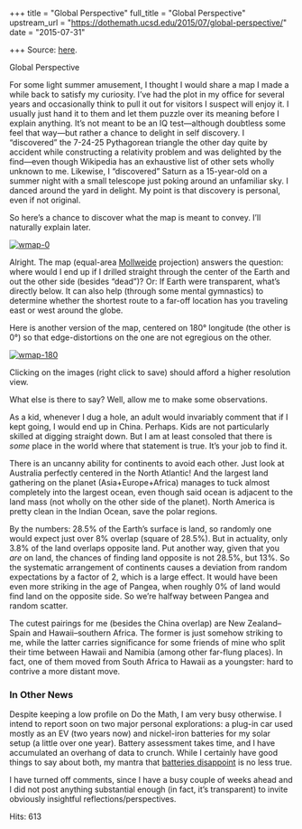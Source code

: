 +++
title = "Global Perspective"
full_title = "Global Perspective"
upstream_url = "https://dothemath.ucsd.edu/2015/07/global-perspective/"
date = "2015-07-31"

+++
Source: [here](https://dothemath.ucsd.edu/2015/07/global-perspective/).

Global Perspective

For some light summer amusement, I thought I would share a map I made a while back to satisfy my curiosity. I’ve had the plot in my office for several years and occasionally think to pull it out for visitors I suspect will enjoy it. I usually just hand it to them and let them puzzle over its meaning before I explain anything. It’s not meant to be an IQ test—although doubtless some feel that way—but rather a chance to delight in self discovery. I “discovered” the 7-24-25 Pythagorean triangle the other day quite by accident while constructing a relativity problem and was delighted by the find—even though Wikipedia has an exhaustive list of other sets wholly unknown to me. Likewise, I “discovered” Saturn as a 15-year-old on a summer night with a small telescope just poking around an unfamiliar sky. I danced around the yard in delight. My point is that discovery is personal, even if not original.

So here’s a chance to discover what the map is meant to convey. I’ll naturally explain later.

[![wmap-0](https://dothemath.ucsd.edu/wp-content/uploads/2015/07/wmap-0-1024x518.png)](https://dothemath.ucsd.edu/wp-content/uploads/2015/07/wmap-0.png)

Alright. The map (equal-area [Mollweide](https://en.wikipedia.org/wiki/Mollweide_projection) projection) answers the question: where would I end up if I drilled straight through the center of the Earth and out the other side (besides “dead”)? Or: If Earth were transparent, what’s directly below. It can also help (through some mental gymnastics) to determine whether the shortest route to a far-off location has you traveling east or west around the globe.

Here is another version of the map, centered on 180° longitude (the other is 0°) so that edge-distortions on the one are not egregious on the other.

[![wmap-180](https://dothemath.ucsd.edu/wp-content/uploads/2015/07/wmap-180-1024x518.png)](https://dothemath.ucsd.edu/wp-content/uploads/2015/07/wmap-180.png)

Clicking on the images (right click to save) should afford a higher resolution view.

What else is there to say? Well, allow me to make some observations.

As a kid, whenever I dug a hole, an adult would invariably comment that if I kept going, I would end up in China. Perhaps. Kids are not particularly skilled at digging straight down. But I am at least consoled that there is *some* place in the world where that statement is true. It’s your job to find it.

There is an uncanny ability for continents to avoid each other. Just look at Australia perfectly centered in the North Atlantic! And the largest land gathering on the planet (Asia+Europe+Africa) manages to tuck almost completely into the largest ocean, even though said ocean is adjacent to the land mass (not wholly on the other side of the planet). North America is pretty clean in the Indian Ocean, save the polar regions.

By the numbers: 28.5% of the Earth’s surface is land, so randomly one would expect just over 8% overlap (square of 28.5%). But in actuality, only 3.8% of the land overlaps opposite land. Put another way, given that you *are* on land, the chances of finding land opposite is not 28.5%, but 13%. So the systematic arrangement of continents causes a deviation from random expectations by a factor of 2, which is a large effect. It would have been even more striking in the age of Pangea, when roughly 0% of land would find land on the opposite side. So we’re halfway between Pangea and random scatter.

The cutest pairings for me (besides the China overlap) are New Zealand–Spain and Hawaii–southern Africa. The former is just somehow striking to me, while the latter carries significance for some friends of mine who split their time between Hawaii and Namibia (among other far-flung places). In fact, one of them moved from South Africa to Hawaii as a youngster: hard to contrive a more distant move.

### In Other News

Despite keeping a low profile on Do the Math, I am very busy otherwise. I intend to report soon on two major personal explorations: a plug-in car used mostly as an EV (two years now) and nickel-iron batteries for my solar setup (a little over one year). Battery assessment takes time, and I have accumulated an overhang of data to crunch. While I certainly have good things to say about both, my mantra that [batteries disappoint](https://dothemath.ucsd.edu/2012/08/battery-performance-deficit-disorder/ "Battery Performance Deficit Disorder") is no less true.

I have turned off comments, since I have a busy couple of weeks ahead and I did not post anything substantial enough (in fact, it’s transparent) to invite obviously insightful reflections/perspectives.

Hits: 613

[](https://www.addtoany.com/add_to/facebook?linkurl=https%3A%2F%2Fdothemath.ucsd.edu%2F2015%2F07%2Fglobal-perspective%2F&linkname=Global%20Perspective "Facebook")[](https://www.addtoany.com/add_to/twitter?linkurl=https%3A%2F%2Fdothemath.ucsd.edu%2F2015%2F07%2Fglobal-perspective%2F&linkname=Global%20Perspective "Twitter")[](https://www.addtoany.com/add_to/email?linkurl=https%3A%2F%2Fdothemath.ucsd.edu%2F2015%2F07%2Fglobal-perspective%2F&linkname=Global%20Perspective "Email")[](https://www.addtoany.com/share)
